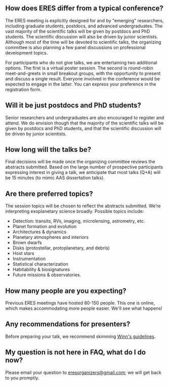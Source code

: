 ## How does ERES differ from a typical conference?

The ERES meeting is explicitly designed for and by "emerging" researchers,
including graduate students, postdocs, and advanced undergraduates. The vast
majority of the scientific talks will be given by postdocs and PhD students.
The scientific discussion will also be driven by junior scientists.  Although
most of the time will be devoted to scientific talks, the organizing committee
is also planning a few panel discussions on professional development topics.

For participants who do not give talks, we are entertaining two additional
options.  The first is a virtual poster session.  The second is round-robin
meet-and-greets in small breakout groups, with the opportunity to present and
discuss a single result.  Everyone involved in the conference would be expected
to engage in the latter.  You can express your preference in the registration
form.

## Will it be just postdocs and PhD students?
Senior researchers and undergraduates are also encouraged to register and
attend.  We do envision though that the majority of the scientific talks will
be given by postdocs and PhD students, and that the scientific discussion will
be driven by junior scientists.

## How long will the talks be?
Final decisions will be made once the organizing committee reviews the
abstracts submitted. Based on the large number of prospective participants
expressing interest in giving a talk, we anticipate that most talks (Q+A) will
be 15 minutes (to mimic AAS dissertation talks).

## Are there preferred topics?
The session topics will be chosen to reflect the abstracts submitted. We’re
interpreting exoplanetary science broadly.  Possible topics include:
* Detection: transits, RVs, imaging, microlensing, astrometry, etc.
* Planet formation and evolution
* Architectures & dynamics
* Planetary atmospheres and interiors
* Brown dwarfs
* Disks (protostellar, protoplanetary, and debris)
* Host stars
* Instrumentation
* Statistical characterization
* Habitability & biosignatures
* Future missions & observatories.

## How many people are you expecting?
Previous ERES meetings have hosted 80-150 people.  This one is online, which
makes accommodating more people easier.  We'll see what happens!

## Any recommendations for presenters?
Before preparing your talk, we recommend skimming [Winn's guidelines](https://docs.google.com/document/d/1TqGwFQTdO0bEzBFMZ6vY4jlH7zkBcTCbuF0r4YmRP5E/edit?usp=sharing).

## My question is not here in FAQ, what do I do now?
Please email your question to eresorganizers@gmail.com; we will get back to you
promptly.

